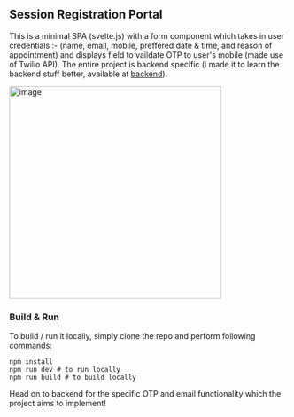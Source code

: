 ## Session Registration Portal
This is a minimal SPA (svelte.js) with a form component which takes in user credentials :- (name, email, mobile, preffered date & time, and reason of appointment) and displays field to vaildate OTP to user's mobile (made use of Twilio API). The entire project is backend specific (i made it to learn the backend stuff better, available at [backend](https://github.com/vercetti322/appointment-backend.git)).

<img width="383" alt="image" src="https://github.com/user-attachments/assets/3fff2881-1828-4f70-a548-bf855e2aea4f">

### Build & Run
To build / run it locally, simply clone the repo and perform following commands:
```
npm install
npm run dev # to run locally
npm run build # to build locally
```

Head on to backend for the specific OTP and email functionality which the project aims to implement!
